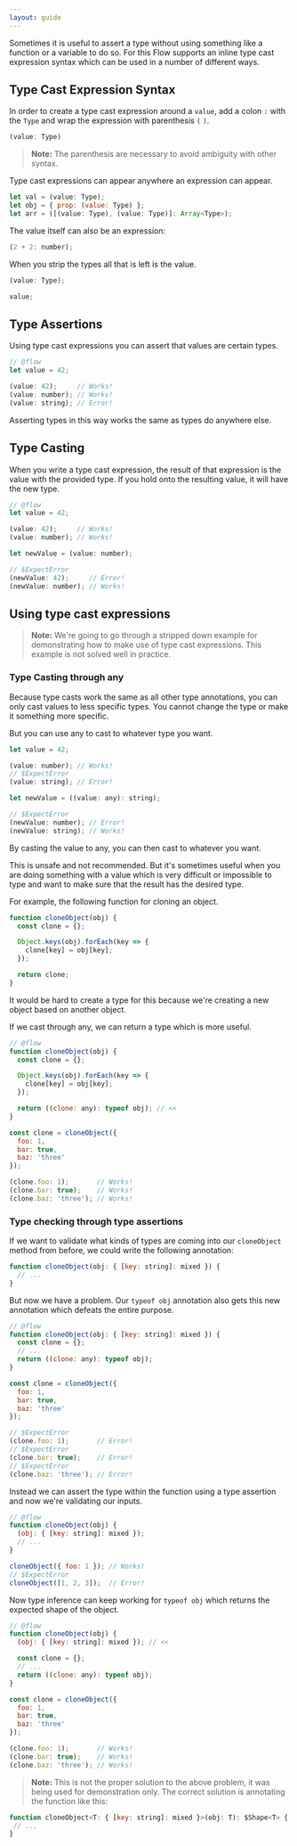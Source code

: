 ```yaml
---
layout: guide
---
```


Sometimes it is useful to assert a type without using something like a function
or a variable to do so. For this Flow supports an inline type cast expression
syntax which can be used in a number of different ways.

## Type Cast Expression Syntax <a class="toc" id="toc-type-cast-expression-syntax" href="#toc-type-cast-expression-syntax"></a>

In order to create a type cast expression around a `value`, add a colon `:`
with the `Type` and wrap the expression with parenthesis `(` `)`.

```js
(value: Type)
```

> **Note:** The parenthesis are necessary to avoid ambiguity with other syntax.

Type cast expressions can appear anywhere an expression can appear.

```js
let val = (value: Type);
let obj = { prop: (value: Type) };
let arr = ([(value: Type), (value: Type)]: Array<Type>);
```

The value itself can also be an expression:

```js
(2 + 2: number);
```

When you strip the types all that is left is the value.

```js
(value: Type);
```

```js
value;
```

## Type Assertions <a class="toc" id="toc-type-assertions" href="#toc-type-assertions"></a>

Using type cast expressions you can assert that values are certain types.

```js
// @flow
let value = 42;

(value: 42);     // Works!
(value: number); // Works!
(value: string); // Error!
```

Asserting types in this way works the same as types do anywhere else.

## Type Casting <a class="toc" id="toc-type-casting" href="#toc-type-casting"></a>

When you write a type cast expression, the result of that expression is the
value with the provided type. If you hold onto the resulting value, it will
have the new type.

```js
// @flow
let value = 42;

(value: 42);     // Works!
(value: number); // Works!

let newValue = (value: number);

// $ExpectError
(newValue: 42);     // Error!
(newValue: number); // Works!
```

## Using type cast expressions <a class="toc" id="toc-using-type-cast-expressions" href="#toc-using-type-cast-expressions"></a>

> **Note:** We're going to go through a stripped down example for
> demonstrating how to make use of type cast expressions. This example is not
> solved well in practice.

### Type Casting through any <a class="toc" id="toc-type-casting-through-any" href="#toc-type-casting-through-any"></a>

Because type casts work the same as all other type annotations, you can only
cast values to less specific types. You cannot change the type or make it
something more specific.

But you can use any to cast to whatever type you want.

```js
let value = 42;

(value: number); // Works!
// $ExpectError
(value: string); // Error!

let newValue = ((value: any): string);

// $ExpectError
(newValue: number); // Error!
(newValue: string); // Works!
```

By casting the value to any, you can then cast to whatever you want.

This is unsafe and not recommended. But it's sometimes useful when you are
doing something with a value which is very difficult or impossible to type and
want to make sure that the result has the desired type.

For example, the following function for cloning an object.

```js
function cloneObject(obj) {
  const clone = {};

  Object.keys(obj).forEach(key => {
    clone[key] = obj[key];
  });

  return clone;
}
```

It would be hard to create a type for this because we're creating a new object
based on another object.

If we cast through any, we can return a type which is more useful.

```js
// @flow
function cloneObject(obj) {
  const clone = {};

  Object.keys(obj).forEach(key => {
    clone[key] = obj[key];
  });

  return ((clone: any): typeof obj); // <<
}

const clone = cloneObject({
  foo: 1,
  bar: true,
  baz: 'three'
});

(clone.foo: 1);       // Works!
(clone.bar: true);    // Works!
(clone.baz: 'three'); // Works!
```

### Type checking through type assertions <a class="toc" id="toc-type-checking-through-type-assertions" href="#toc-type-checking-through-type-assertions"></a>

If we want to validate what kinds of types are coming into our `cloneObject`
method from before, we could write the following annotation:

```js
function cloneObject(obj: { [key: string]: mixed }) {
  // ...
}
```

But now we have a problem. Our `typeof obj` annotation also gets this new
annotation which defeats the entire purpose.

```js
// @flow
function cloneObject(obj: { [key: string]: mixed }) {
  const clone = {};
  // ...
  return ((clone: any): typeof obj);
}

const clone = cloneObject({
  foo: 1,
  bar: true,
  baz: 'three'
});

// $ExpectError
(clone.foo: 1);       // Error!
// $ExpectError
(clone.bar: true);    // Error!
// $ExpectError
(clone.baz: 'three'); // Error!
```

Instead we can assert the type within the function using a type assertion and
now we're validating our inputs.

```js
// @flow
function cloneObject(obj) {
  (obj: { [key: string]: mixed });
  // ...
}

cloneObject({ foo: 1 }); // Works!
// $ExpectError
cloneObject([1, 2, 3]);  // Error!
```

Now type inference can keep working for `typeof obj` which returns the expected
shape of the object.

```js
// @flow
function cloneObject(obj) {
  (obj: { [key: string]: mixed }); // <<

  const clone = {};
  // ...
  return ((clone: any): typeof obj);
}

const clone = cloneObject({
  foo: 1,
  bar: true,
  baz: 'three'
});

(clone.foo: 1);       // Works!
(clone.bar: true);    // Works!
(clone.baz: 'three'); // Works!
```

> **Note:** This is not the proper solution to the above problem, it was being
> used for demonstration only. The correct solution is annotating the function
> like this:

```js
function cloneObject<T: { [key: string]: mixed }>(obj: T): $Shape<T> {
 // ...
}
```
